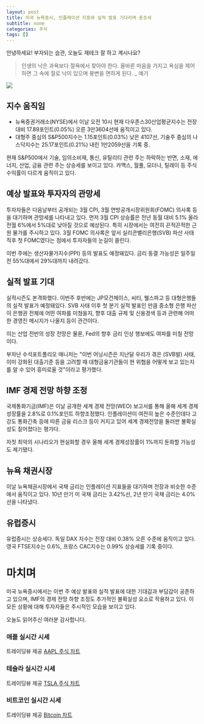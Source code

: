 ```yaml
---
layout: post
title: 미국 뉴욕증시, 인플레이션 지표와 실적 발표 기다리며 혼조세
subtitle: none
categories: 주식
tags: []
---
```


안녕하세요! 부자되는 습관, 오늘도 제테크 잘 하고 계시나요?

> 인생의 낙은 과욕보다 절욕에서 찾아야 한다. 올바른 마음을 가지고 욕심을 제어하면 그 속에 절로 낙이 있으며 봉변을 면하게 된다. _ 예기






![](https://source.unsplash.com/800x450/?luxury)

##  지수 움직임

- 뉴욕증권거래소(NYSE)에서 이날 오전 10시 현재 다우존스30산업평균지수는 전장 대비 17.89포인트(0.05%) 오른 3만3604선에 움직이고 있다.
- 대형주 중심의 S&P500지수는 1.15포인트(0.03%) 낮은 4107선, 기술주 중심의 나스닥지수는 25.17포인트(0.21%) 내린 1만2059선을 기록 중.

현재 S&P500에서 기술, 임의소비재, 통신, 유틸리티 관련 주는 하락하는 반면, 소재, 에너지, 산업, 금융 관련 주는 상승세를 보이고 있다. 카맥스, 월풀, 모더나, 틸레이 등 주식 수익률이 다르게 움직이고 있다.

## 예상 발표와 투자자의 관망세

투자자들은 다음날부터 공개되는 3월 CPI, 3월 연방공개시장위원회(FOMC) 의사록 등을 대기하며 관망세를 나타내고 있다. 먼저 3월 CPI 상승률은 전년 동월 대비 5.1% 올라 전월 6%에서 5%대로 낮아질 것으로 예상된다. 특히 시장에서는 여전히 끈적끈적한 근원 물가를 주시하고 있다. 3월 FOMC 의사록은 앞서 실리콘밸리은행(SVB) 파산 사태 직후 첫 FOMC였다는 점에서 투자자들의 눈길이 쏠린다. 

이번 주에는 생산자물가지수(PPI) 등의 발표도 예정돼있다. 금리 동결 가능성은 일주일 전 55%대에서 29%대까지 내려갔다.

## 실적 발표 기대

실적시즌도 본격화했다. 이번주 후반에는 JP모건체이스, 씨티, 웰스파고 등 대형은행들의 실적 발표가 예정돼있다. SVB 사태 이후 첫 분기 실적 발표인 만큼 중소형 은행 파산이 은행권 전체에 어떤 여파를 미쳤을지, 향후 대출 규제 및 신용경색 등과 관련해 어떠한 경영진 메시지가 나올지 등이 관건이다.

이는 산업 전반의 성장 전망은 물론, Fed의 향후 금리 인상 행보에도 여파를 미칠 전망이다.

부차난 수석포트폴리오 매니저는 "이번 어닝시즌은 지난달 우리가 겪은 (SVB발) 사태, 이미 강화된 대출기준 등을 고려할 때 대형금융기관들이 현 위협을 어떻게 보고 있는지를 알 수 있어 흥미로울 것"이라고 평가했다.

## IMF 경제 전망 하향 조정

국제통화기금(IMF)은 이날 공개한 세계 경제 전망(WEO) 보고서를 통해 올해 세계 경제성장률을 2.8%로 0.1%포인트 하향조정했다. 인플레이션이 여전히 높은 수준인데다 고강도 통화긴축 등에 따른 금융 리스크 등이 커지고 있어 세계 경제전망을 둘러싼 불확실성도 짙어졌다는 평가다. 

자칫 최악의 시나리오가 현실화할 경우 올해 세계 경제성장률이 1%까지 둔화할 가능성도 제기됐다.

## 뉴욕 채권시장

이날 뉴욕채권시장에서 국채 금리는 인플레이션 지표들을 대기하며 전장과 비슷한 수준에서 움직이고 있다. 10년 만기 미 국채 금리는 3.42%선, 2년 만기 국채 금리는 4.0%선을 나타냈다.

## 유럽증시

유럽증시는 상승세다. 독일 DAX 지수는 전장 대비 0.38% 오른 수준에 움직이고 있다. 영국 FTSE지수는 0.6%, 프랑스 CAC지수는 0.99% 상승세를 기록 중이다.

# 마치며

미국 뉴욕증시에서는 이번 주 예상 발표와 실적 발표에 대한 기대감과 부담감이 공존하고 있으며, IMF의 경제 전망 하향 조정도 추가적인 불확실성 요소로 작용하고 있다. 이 모든 상황에 대해 투자자들은 주시적인 모습을 보이고 있다.

오늘도 읽어주신 여러분 감사합니다.

### 애플 실시간 시세


<!-- TradingView Widget BEGIN -->
<div class="tradingview-widget-container">
  <div id="tradingview_6a264"></div>
  <div class="tradingview-widget-copyright">트레이딩뷰 제공 <a href="https://kr.tradingview.com/symbols/NASDAQ-AAPL/" rel="noopener" target="_blank"><span class="blue-text">AAPL 주식 차트</span></a></div>
  <script type="text/javascript" src="https://s3.tradingview.com/tv.js"></script>
  <script type="text/javascript">
  new TradingView.widget(
  {
  "autosize": true,
  "symbol": "NASDAQ:AAPL",
  "interval": "D",
  "timezone": "Asia/Seoul",
  "theme": "light",
  "style": "1",
  "locale": "kr",
  "toolbar_bg": "#f1f3f6",
  "enable_publishing": false,
  "hide_top_toolbar": true,
  "hide_legend": true,
  "save_image": false,
  "container_id": "tradingview_6a264"
}
  );
  </script>
</div>
<!-- TradingView Widget END -->


### 테슬라 실시간 시세


<!-- TradingView Widget BEGIN -->
<div class="tradingview-widget-container">
  <div id="tradingview_39d77"></div>
  <div class="tradingview-widget-copyright">트레이딩뷰 제공 <a href="https://kr.tradingview.com/symbols/NASDAQ-TSLA/" rel="noopener" target="_blank"><span class="blue-text">TSLA 주식 차트</span></a></div>
  <script type="text/javascript" src="https://s3.tradingview.com/tv.js"></script>
  <script type="text/javascript">
  new TradingView.widget(
  {
  "autosize": true,
  "symbol": "NASDAQ:TSLA",
  "interval": "D",
  "timezone": "Asia/Seoul",
  "theme": "light",
  "style": "1",
  "locale": "kr",
  "toolbar_bg": "#f1f3f6",
  "enable_publishing": false,
  "hide_top_toolbar": true,
  "hide_legend": true,
  "save_image": false,
  "container_id": "tradingview_39d77"
}
  );
  </script>
</div>
<!-- TradingView Widget END -->


### 비트코인 실시간 시세


<!-- TradingView Widget BEGIN -->
<div class="tradingview-widget-container">
  <div id="tradingview_3f91e"></div>
  <div class="tradingview-widget-copyright">트레이딩뷰 제공 <a href="https://kr.tradingview.com/symbols/BTCUSD/?exchange=BITSTAMP" rel="noopener" target="_blank"><span class="blue-text">Bitcoin 차트</span></a></div>
  <script type="text/javascript" src="https://s3.tradingview.com/tv.js"></script>
  <script type="text/javascript">
  new TradingView.widget(
  {
  "autosize": true,
  "symbol": "BITSTAMP:BTCUSD",
  "interval": "D",
  "timezone": "Asia/Seoul",
  "theme": "light",
  "style": "1",
  "locale": "kr",
  "toolbar_bg": "#f1f3f6",
  "enable_publishing": false,
  "hide_top_toolbar": true,
  "hide_legend": true,
  "save_image": false,
  "container_id": "tradingview_3f91e"
}
  );
  </script>
</div>
<!-- TradingView Widget END -->


